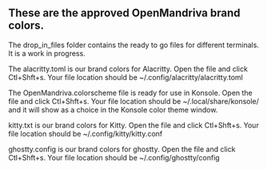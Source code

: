 ## These are the approved OpenMandriva brand colors.


The drop_in_files folder contains the ready to go files for different terminals. It is a work in progress.

The alacritty.toml is our brand colors for Alacritty. Open the file and click Ctl+Shft+s. Your file location should be ~/.config/alacritty/alacritty.toml

The OpenMandriva.colorscheme file is ready for use in Konsole. Open the file and click Ctl+Shft+s. Your file location should be ~/.local/share/konsole/ and it will show as a choice in the Konsole color theme window.

kitty.txt is our brand colors for Kitty. Open the file and click Ctl+Shft+s. Your file location should be ~/.config/kitty/kitty.conf

ghostty.config is our brand colors for ghostty. Open the file and click Ctl+Shft+s. Your file location should be ~/.config/ghostty/config
